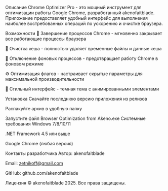 Описание
Chrome Optimizer Pro - это мощный инструмент для оптимизации работы Google Chrome, разработанный akenofaitblade. Приложение предоставляет удобный интерфейс для выполнения наиболее востребованных операций по ускорению и очистке браузера.

Возможности
🚀 Завершение процессов Chrome - мгновенно закрывает все работающие процессы браузера

🧹 Очистка кеша - полностью удаляет временные файлы и данные кеша

🔌 Отключение фоновых процессов - предотвращает работу Chrome в фоновом режиме

⚙ Оптимизация флагов - настраивает скрытые параметры для максимальной производительности

🎨 Стильный интерфейс - темная тема с анимированными элементами

Установка
Скачайте последнюю версию приложения из релизов

Распакуйте архив в удобную папку

Запустите файл Browser Optimization from Akeno.exe
Системные требования
Windows 7/8/10/11

.NET Framework 4.5 или выше

Google Chrome (любая версия)

Контакты разработчика
Автор: akenofaitblade

Email: zetnikoff@gmail.com

GitHub: github.com/akenofaitblade

Лицензия
© akenofaitblade 2025. Все права защищены.

